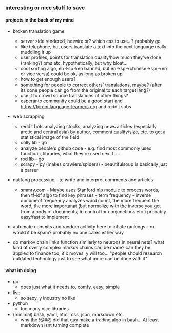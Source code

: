 ### interesting or nice stuff to save


#### projects in the back of my mind

- broken translation game
  - server side rendered, hotwire or? which css to use...? probably go
  - like telephone, but users translate a text into the next language really muddling it up
  - user profiles, points for translation quality/how much they've done (ranking?) pms etc. hypothetically, but why bloat...
  - cool sorting algo, en->sp->en banned, but en->sp->chinese->sp(->en or vice versa) could be ok, as long as broken up
  - how to get enough users?
  - something for people to correct others' translations, maybe? (after its done people can go from the original to each target lang?)
  - use it to crowd source translations of other things?
  - esperanto community could be a good start and https://forum.language-learners.org and reddit subs

- web scrapping
  - reddit bots analyzing stocks, analyzing news articles (especially arctic and central asia) by author, comment quality/size, etc. to get a statistical image of the field
  - colly lib - go
  - analyze people's github code - e.g. find most commonly used functions, libraries, what they're used next to...
  - rod lib - go
  - scrapy - py (makes crawlers/spiders) - beautifulsoup is basically just a parser
- nat lang processing - to write and interpret comments and articles
  - smmry.com - Maybe uses Stanford nlp module to process words, then tf-idf algo to find key phrases - term frequency - inverse document frequency analyzes word count, the more frequent the word, the more importanat (but normalize with the inverse you get from a body of documents, to control for conjunctions etc.) probably easy/fast to implement
- automate commits and random activity here to inflate rankings - or would it be spam? probably no one cares either way

- do markov chain links function similarly to neurons in neural nets? what kind of overly complex markov chains can be made? can they be applied to finance too, if x moves, y will too... "people should research outdated technology just to see what more can be done with it"

#### what im doing
- go
  - does just what it needs to, comfy, easy, simple
- lisp
  - so sexy, y industry no like
- python
  - too many nice libraries
- (minimal) bash, yaml, html, css, json, markdown etc.
  - why the !@#@ did that guy make a trading algo in bash... At least markdown isnt turning complete
